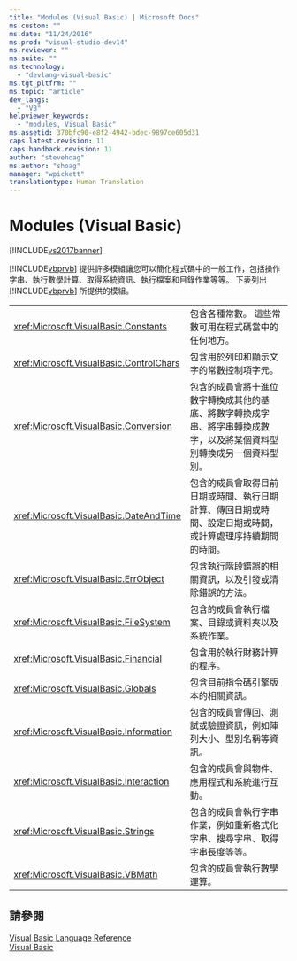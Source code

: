 ```yaml
---
title: "Modules (Visual Basic) | Microsoft Docs"
ms.custom: ""
ms.date: "11/24/2016"
ms.prod: "visual-studio-dev14"
ms.reviewer: ""
ms.suite: ""
ms.technology: 
  - "devlang-visual-basic"
ms.tgt_pltfrm: ""
ms.topic: "article"
dev_langs: 
  - "VB"
helpviewer_keywords: 
  - "modules, Visual Basic"
ms.assetid: 370bfc90-e8f2-4942-bdec-9897ce605d31
caps.latest.revision: 11
caps.handback.revision: 11
author: "stevehoag"
ms.author: "shoag"
manager: "wpickett"
translationtype: Human Translation
---
```

# Modules (Visual Basic)
[!INCLUDE[vs2017banner](../../csharp/includes/vs2017banner.md)]

[!INCLUDE[vbprvb](../../csharp/programming-guide/concepts/linq/includes/vbprvb_md.md)] 提供許多模組讓您可以簡化程式碼中的一般工作，包括操作字串、執行數學計算、取得系統資訊、執行檔案和目錄作業等等。  下表列出 [!INCLUDE[vbprvb](../../csharp/programming-guide/concepts/linq/includes/vbprvb_md.md)] 所提供的模組。  
  
|||  
|-|-|  
|<xref:Microsoft.VisualBasic.Constants>|包含各種常數。  這些常數可用在程式碼當中的任何地方。|  
|<xref:Microsoft.VisualBasic.ControlChars>|包含用於列印和顯示文字的常數控制項字元。|  
|<xref:Microsoft.VisualBasic.Conversion>|包含的成員會將十進位數字轉換成其他的基底、將數字轉換成字串、將字串轉換成數字，以及將某個資料型別轉換成另一個資料型別。|  
|<xref:Microsoft.VisualBasic.DateAndTime>|包含的成員會取得目前日期或時間、執行日期計算、傳回日期或時間、設定日期或時間，或計算處理序持續期間的時間。|  
|<xref:Microsoft.VisualBasic.ErrObject>|包含執行階段錯誤的相關資訊，以及引發或清除錯誤的方法。|  
|<xref:Microsoft.VisualBasic.FileSystem>|包含的成員會執行檔案、目錄或資料夾以及系統作業。|  
|<xref:Microsoft.VisualBasic.Financial>|包含用於執行財務計算的程序。|  
|<xref:Microsoft.VisualBasic.Globals>|包含目前指令碼引擎版本的相關資訊。|  
|<xref:Microsoft.VisualBasic.Information>|包含的成員會傳回、測試或驗證資訊，例如陣列大小、型別名稱等資訊。|  
|<xref:Microsoft.VisualBasic.Interaction>|包含的成員會與物件、應用程式和系統進行互動。|  
|<xref:Microsoft.VisualBasic.Strings>|包含的成員會執行字串作業，例如重新格式化字串、搜尋字串、取得字串長度等等。|  
|<xref:Microsoft.VisualBasic.VBMath>|包含的成員會執行數學運算。|  
  
## 請參閱  
 [Visual Basic Language Reference](../../visual-basic/language-reference/index.md)   
 [Visual Basic](../../visual-basic/index.md)